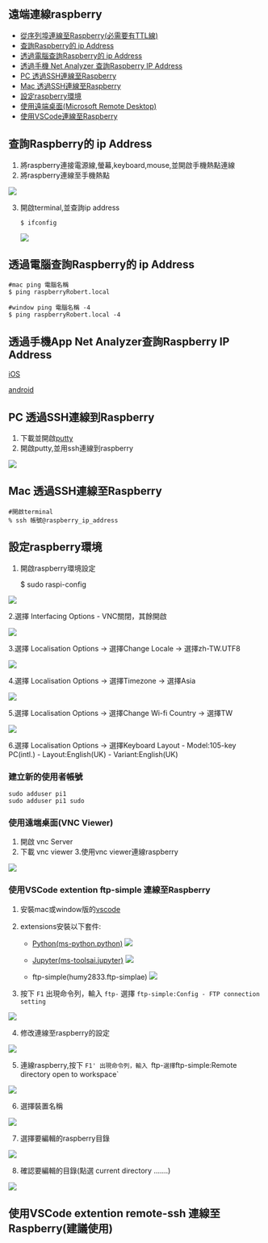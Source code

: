 ## 遠端連線raspberry

- [從序列埠連線至Raspberry(必需要有TTL線)](https://www.raspberrypi.com.tw/tag/usb-to-ttl/)  
- [查詢Raspberry的 ip Address](#find_ip_address) 
- [透過電腦查詢Raspberry的 ip Address](#pc-ipAddress)
- [透過手機 Net Analyzer 查詢Raspberry IP Address](#mobileApp)
- [PC 透過SSH連線至Raspberry](#sshToRaspberryOnPC)  
- [Mac 透過SSH連線至Raspberry](#sshToRaspberryOnMac) 
- [設定raspberry環境](#set_up_raspberry)
- [使用遠端桌面(Microsoft Remote Desktop)](#Microsoft_Remote_Desktop)
- [使用VSCode連線至Raspberry](#vscode)

<a name="find_ip_address"></a>
## 查詢Raspberry的 ip Address
1. 將raspberry連接電源線,螢幕,keyboard,mouse,並開啟手機熱點連線
2. 將raspberry連線至手機熱點

![](./images/pic10.png)

3. 開啟terminal,並查詢ip address

	`$ ifconfig`
	
	![](./images/pic12.png)
	
<a name="mobileApp"></a>
## 透過電腦查詢Raspberry的 ip Address

```
#mac ping 電腦名稱
$ ping raspberryRobert.local

#window ping 電腦名稱 -4
$ ping raspberryRobert.local -4
```

<a name="pc-ipAddress"></a>

## 透過手機App Net Analyzer查詢Raspberry IP Address

[iOS](https://apps.apple.com/na/app/network-analyzer/id562315041)

[android](https://play.google.com/store/apps/details?id=net.techet.netanalyzerlite.an&hl=zh_TW&gl=US)

<a name="sshToRaspberryOnPC"></a>
## PC 透過SSH連線到Raspberry
1. 下載並開啟[putty](https://www.chiark.greenend.org.uk/~sgtatham/putty/latest.html)
2. 開啟putty,並用ssh連線到raspberry

![](./images/putty-linux.png)

<a name="mobileApp"></a>

## Mac 透過SSH連線至Raspberry

```
#開啟terminal
% ssh 帳號@raspberry_ip_address
```


<a name="set_up_raspberry"></a>
## 設定raspberry環境
1. 開啟raspberry環境設定

	$ sudo raspi-config

![](./images/pic4.png)

2.選擇 Interfacing Options
	- VNC關閉，其餘開啟

![](./images/pic5.png)

3.選擇 Localisation Options -> 選擇Change Locale -> 選擇zh-TW.UTF8

![](./images/pic6.png)

4.選擇 Localisation Options -> 選擇Timezone -> 選擇Asia 

![](./images/pic7.png) 

5.選擇 Localisation Options -> 選擇Change Wi-fi Country -> 選擇TW

![](./images/pic8.png)

6.選擇 Localisation Options -> 選擇Keyboard Layout
	- Model:105-key PC(intl.)
	- Layout:English(UK)
	- Variant:English(UK) 

<a name="Microsoft_Remote_Desktop"></a>
### 建立新的使用者帳號

```
sudo adduser pi1
sudo adduser pi1 sudo
```

### 使用遠端桌面(VNC Viewer)
1. 開啟 vnc Server
2. 下載 vnc viewer
3.使用vnc viewer連線raspberry

![](./images/pic9.png)

<a name="vscode"></a>

### 使用VSCode extention ftp-simple 連線至Raspberry

1. 安裝mac或window版的[vscode](https://code.visualstudio.com)

2. extensions安裝以下套件:

	- [Python(ms-python.python)](https://marketplace.visualstudio.com/items?itemName=ms-python.python)
![](./images/pic13.png)

	- [Jupyter(ms-toolsai.jupyter)](https://marketplace.visualstudio.com/items?itemName=ms-toolsai.jupyter)
![](./images/pic14.png)

	- ftp-simple(humy2833.ftp-simplae)
![](./images/pic15.png)

3. 按下 `F1` 出現命令列，輸入 `ftp-` 選擇 `ftp-simple:Config - FTP connection setting`

![](./images/pic16.png)

4. 修改連線至raspberry的設定

![](./images/pic17.png)

5. 連線raspberry,按下 `F1' 出現命令列，輸入 `ftp-` 選擇 `ftp-simple:Remote directory open to workspace`

![](./images/pic18.png)

6. 選擇裝置名稱

![](./images/pic19.png)

7. 選擇要編輯的raspberry目錄

![](./images/pic20.png)

8. 確認要編輯的目錄(點選 current directory .......)
 
 ![](./images/pic21.png)
 
 ## 使用VSCode extention remote-ssh 連線至Raspberry(建議使用)





